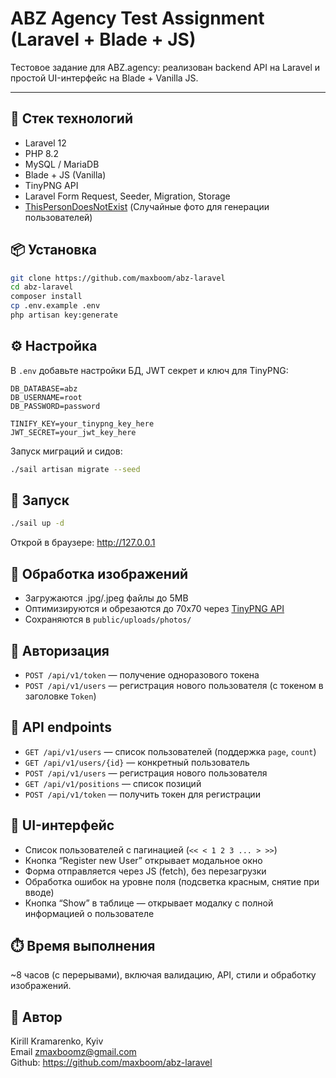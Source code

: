 # ABZ Agency Test Assignment (Laravel + Blade + JS)

Тестовое задание для ABZ.agency: реализован backend API на Laravel и простой UI-интерфейс на Blade + Vanilla JS.

---

## 🔧 Стек технологий

* Laravel 12
* PHP 8.2
* MySQL / MariaDB
* Blade + JS (Vanilla)
* TinyPNG API
* Laravel Form Request, Seeder, Migration, Storage
* [ThisPersonDoesNotExist](https://thispersondoesnotexist.com/) (Случайные фото для генерации пользователей)
## 📦 Установка

```bash
git clone https://github.com/maxboom/abz-laravel
cd abz-laravel
composer install
cp .env.example .env
php artisan key:generate
```

## ⚙️ Настройка

В ```.env``` добавьте настройки БД, JWT секрет и ключ для TinyPNG:
```dotenv
DB_DATABASE=abz
DB_USERNAME=root
DB_PASSWORD=password

TINIFY_KEY=your_tinypng_key_here
JWT_SECRET=your_jwt_key_here
```
Запуск миграций и сидов:
```bash
./sail artisan migrate --seed
```

## 🚀 Запуск
```bash
./sail up -d
```
Открой в браузере: http://127.0.0.1

## 📸 Обработка изображений
- Загружаются .jpg/.jpeg файлы до 5MB
- Оптимизируются и обрезаются до 70x70 через [TinyPNG API](https://tinypng.com/)
- Сохраняются в ```public/uploads/photos/```

## 🔐 Авторизация
- ```POST /api/v1/token``` — получение одноразового токена
- ```POST /api/v1/users``` — регистрация нового пользователя (с токеном в заголовке ```Token```)

## 📄 API endpoints
- ```GET /api/v1/users``` — список пользователей (поддержка ```page```, ```count```)
- ```GET /api/v1/users/{id}``` — конкретный пользователь
- ```POST /api/v1/users``` — регистрация нового пользователя
- ```GET /api/v1/positions``` — список позиций
- ```POST /api/v1/token``` — получить токен для регистрации

## 🧪 UI-интерфейс
- Список пользователей с пагинацией (```<< < 1 2 3 ... > >>```)
- Кнопка “Register new User” открывает модальное окно
- Форма отправляется через JS (fetch), без перезагрузки
- Обработка ошибок на уровне поля (подсветка красным, снятие при вводе)
- Кнопка “Show” в таблице — открывает модалку с полной информацией о пользователе

## ⏱️ Время выполнения
~8 часов (с перерывами), включая валидацию, API, стили и обработку изображений.

## 👤 Автор
Kirill Kramarenko, Kyiv
<br>
Email [zmaxboomz@gmail.com](mailto:zmaxboomz@gmail.com)
<br>
Github: https://github.com/maxboom/abz-laravel
